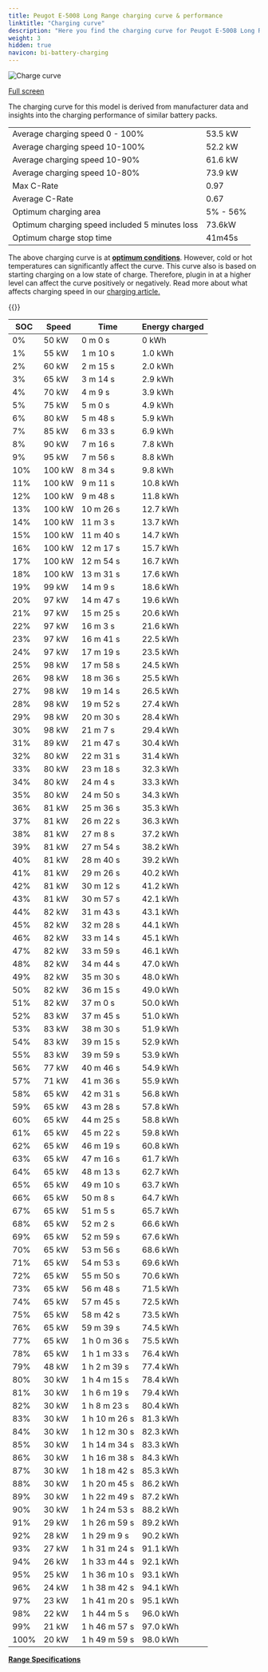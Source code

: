 ```yaml
---
title: Peugot E-5008 Long Range charging curve & performance
linktitle: "Charging curve"
description: "Here you find the charging curve for Peugot E-5008 Long Range."
weight: 3
hidden: true
navicon: bi-battery-charging
---
```

<!-- markdownlint-disable MD033 -->
<img src="/images/models/peugot/5008/e-5008_long_range/chargingcurve.svg" alt="Charge curve" class="img-fluid">

[Full screen](/images/models/peugot/5008/e-5008_long_range/chargingcurve.svg)


<div class="alert alert-primary" role="alert">
The charging curve for this model is derived from manufacturer data and insights into the charging performance of similar battery packs.
</div>
<table class="table table-striped border">
<tbody>
<tr>
<td>Average charging speed 0 - 100%</td><td>53.5 kW</td>
</tr>
<tr>
<td>Average charging speed 10-100%</td><td>52.2 kW</td>
</tr>
<tr>
<td>Average charging speed 10-90%</td><td>61.6 kW</td>
</tr>
<tr>
<td>Average charging speed 10-80%</td><td>73.9 kW</td>
</tr>
<tr>
<td>Max C-Rate</td><td>0.97</td>
</tr>
<tr>
<td>Average C-Rate</td><td>0.67</td>
</tr>
<tr>
<td>Optimum charging area</td><td>5% - 56%</td>
</tr>
<tr>
<td>Optimum charging speed included 5 minutes loss</td><td>73.6kW</td>
</tr>
<tr>
<td>Optimum charge stop time</td><td>41m45s</td>
</tr>
</tbody>
</table>


The above charging curve is at **[optimum conditions](../../../../../technology/battery/charging/#temperature)**. However, cold or hot temperatures can significantly affect the curve. This curve also is based on starting charging on a low state of charge. Therefore, plugin in at a higher level can affect the curve positively or negatively. Read more about what affects charging speed in our [charging article.](../../../../../technology/battery/charging/)


{{<evkxdisplayaddarticle />}}
<table class="table table-striped border">
<thead>
<tr><th>SOC</th><th>Speed</th><th>Time</th><th>Energy charged</th></tr>
</thead>
<tbody>
<tr>
<td>0%</td><td>50 kW</td><td> 0 m 0 s </td><td>0 kWh </td>
</tr>
<tr>
<td>1%</td><td>55 kW</td><td> 1 m 10 s </td><td>1.0 kWh </td>
</tr>
<tr>
<td>2%</td><td>60 kW</td><td> 2 m 15 s </td><td>2.0 kWh </td>
</tr>
<tr>
<td>3%</td><td>65 kW</td><td> 3 m 14 s </td><td>2.9 kWh </td>
</tr>
<tr>
<td>4%</td><td>70 kW</td><td> 4 m 9 s </td><td>3.9 kWh </td>
</tr>
<tr>
<td>5%</td><td>75 kW</td><td> 5 m 0 s </td><td>4.9 kWh </td>
</tr>
<tr>
<td>6%</td><td>80 kW</td><td> 5 m 48 s </td><td>5.9 kWh </td>
</tr>
<tr>
<td>7%</td><td>85 kW</td><td> 6 m 33 s </td><td>6.9 kWh </td>
</tr>
<tr>
<td>8%</td><td>90 kW</td><td> 7 m 16 s </td><td>7.8 kWh </td>
</tr>
<tr>
<td>9%</td><td>95 kW</td><td> 7 m 56 s </td><td>8.8 kWh </td>
</tr>
<tr>
<td>10%</td><td>100 kW</td><td> 8 m 34 s </td><td>9.8 kWh </td>
</tr>
<tr>
<td>11%</td><td>100 kW</td><td> 9 m 11 s </td><td>10.8 kWh </td>
</tr>
<tr>
<td>12%</td><td>100 kW</td><td> 9 m 48 s </td><td>11.8 kWh </td>
</tr>
<tr>
<td>13%</td><td>100 kW</td><td> 10 m 26 s </td><td>12.7 kWh </td>
</tr>
<tr>
<td>14%</td><td>100 kW</td><td> 11 m 3 s </td><td>13.7 kWh </td>
</tr>
<tr>
<td>15%</td><td>100 kW</td><td> 11 m 40 s </td><td>14.7 kWh </td>
</tr>
<tr>
<td>16%</td><td>100 kW</td><td> 12 m 17 s </td><td>15.7 kWh </td>
</tr>
<tr>
<td>17%</td><td>100 kW</td><td> 12 m 54 s </td><td>16.7 kWh </td>
</tr>
<tr>
<td>18%</td><td>100 kW</td><td> 13 m 31 s </td><td>17.6 kWh </td>
</tr>
<tr>
<td>19%</td><td>99 kW</td><td> 14 m 9 s </td><td>18.6 kWh </td>
</tr>
<tr>
<td>20%</td><td>97 kW</td><td> 14 m 47 s </td><td>19.6 kWh </td>
</tr>
<tr>
<td>21%</td><td>97 kW</td><td> 15 m 25 s </td><td>20.6 kWh </td>
</tr>
<tr>
<td>22%</td><td>97 kW</td><td> 16 m 3 s </td><td>21.6 kWh </td>
</tr>
<tr>
<td>23%</td><td>97 kW</td><td> 16 m 41 s </td><td>22.5 kWh </td>
</tr>
<tr>
<td>24%</td><td>97 kW</td><td> 17 m 19 s </td><td>23.5 kWh </td>
</tr>
<tr>
<td>25%</td><td>98 kW</td><td> 17 m 58 s </td><td>24.5 kWh </td>
</tr>
<tr>
<td>26%</td><td>98 kW</td><td> 18 m 36 s </td><td>25.5 kWh </td>
</tr>
<tr>
<td>27%</td><td>98 kW</td><td> 19 m 14 s </td><td>26.5 kWh </td>
</tr>
<tr>
<td>28%</td><td>98 kW</td><td> 19 m 52 s </td><td>27.4 kWh </td>
</tr>
<tr>
<td>29%</td><td>98 kW</td><td> 20 m 30 s </td><td>28.4 kWh </td>
</tr>
<tr>
<td>30%</td><td>98 kW</td><td> 21 m 7 s </td><td>29.4 kWh </td>
</tr>
<tr>
<td>31%</td><td>89 kW</td><td> 21 m 47 s </td><td>30.4 kWh </td>
</tr>
<tr>
<td>32%</td><td>80 kW</td><td> 22 m 31 s </td><td>31.4 kWh </td>
</tr>
<tr>
<td>33%</td><td>80 kW</td><td> 23 m 18 s </td><td>32.3 kWh </td>
</tr>
<tr>
<td>34%</td><td>80 kW</td><td> 24 m 4 s </td><td>33.3 kWh </td>
</tr>
<tr>
<td>35%</td><td>80 kW</td><td> 24 m 50 s </td><td>34.3 kWh </td>
</tr>
<tr>
<td>36%</td><td>81 kW</td><td> 25 m 36 s </td><td>35.3 kWh </td>
</tr>
<tr>
<td>37%</td><td>81 kW</td><td> 26 m 22 s </td><td>36.3 kWh </td>
</tr>
<tr>
<td>38%</td><td>81 kW</td><td> 27 m 8 s </td><td>37.2 kWh </td>
</tr>
<tr>
<td>39%</td><td>81 kW</td><td> 27 m 54 s </td><td>38.2 kWh </td>
</tr>
<tr>
<td>40%</td><td>81 kW</td><td> 28 m 40 s </td><td>39.2 kWh </td>
</tr>
<tr>
<td>41%</td><td>81 kW</td><td> 29 m 26 s </td><td>40.2 kWh </td>
</tr>
<tr>
<td>42%</td><td>81 kW</td><td> 30 m 12 s </td><td>41.2 kWh </td>
</tr>
<tr>
<td>43%</td><td>81 kW</td><td> 30 m 57 s </td><td>42.1 kWh </td>
</tr>
<tr>
<td>44%</td><td>82 kW</td><td> 31 m 43 s </td><td>43.1 kWh </td>
</tr>
<tr>
<td>45%</td><td>82 kW</td><td> 32 m 28 s </td><td>44.1 kWh </td>
</tr>
<tr>
<td>46%</td><td>82 kW</td><td> 33 m 14 s </td><td>45.1 kWh </td>
</tr>
<tr>
<td>47%</td><td>82 kW</td><td> 33 m 59 s </td><td>46.1 kWh </td>
</tr>
<tr>
<td>48%</td><td>82 kW</td><td> 34 m 44 s </td><td>47.0 kWh </td>
</tr>
<tr>
<td>49%</td><td>82 kW</td><td> 35 m 30 s </td><td>48.0 kWh </td>
</tr>
<tr>
<td>50%</td><td>82 kW</td><td> 36 m 15 s </td><td>49.0 kWh </td>
</tr>
<tr>
<td>51%</td><td>82 kW</td><td> 37 m 0 s </td><td>50.0 kWh </td>
</tr>
<tr>
<td>52%</td><td>83 kW</td><td> 37 m 45 s </td><td>51.0 kWh </td>
</tr>
<tr>
<td>53%</td><td>83 kW</td><td> 38 m 30 s </td><td>51.9 kWh </td>
</tr>
<tr>
<td>54%</td><td>83 kW</td><td> 39 m 15 s </td><td>52.9 kWh </td>
</tr>
<tr>
<td>55%</td><td>83 kW</td><td> 39 m 59 s </td><td>53.9 kWh </td>
</tr>
<tr>
<td>56%</td><td>77 kW</td><td> 40 m 46 s </td><td>54.9 kWh </td>
</tr>
<tr>
<td>57%</td><td>71 kW</td><td> 41 m 36 s </td><td>55.9 kWh </td>
</tr>
<tr>
<td>58%</td><td>65 kW</td><td> 42 m 31 s </td><td>56.8 kWh </td>
</tr>
<tr>
<td>59%</td><td>65 kW</td><td> 43 m 28 s </td><td>57.8 kWh </td>
</tr>
<tr>
<td>60%</td><td>65 kW</td><td> 44 m 25 s </td><td>58.8 kWh </td>
</tr>
<tr>
<td>61%</td><td>65 kW</td><td> 45 m 22 s </td><td>59.8 kWh </td>
</tr>
<tr>
<td>62%</td><td>65 kW</td><td> 46 m 19 s </td><td>60.8 kWh </td>
</tr>
<tr>
<td>63%</td><td>65 kW</td><td> 47 m 16 s </td><td>61.7 kWh </td>
</tr>
<tr>
<td>64%</td><td>65 kW</td><td> 48 m 13 s </td><td>62.7 kWh </td>
</tr>
<tr>
<td>65%</td><td>65 kW</td><td> 49 m 10 s </td><td>63.7 kWh </td>
</tr>
<tr>
<td>66%</td><td>65 kW</td><td> 50 m 8 s </td><td>64.7 kWh </td>
</tr>
<tr>
<td>67%</td><td>65 kW</td><td> 51 m 5 s </td><td>65.7 kWh </td>
</tr>
<tr>
<td>68%</td><td>65 kW</td><td> 52 m 2 s </td><td>66.6 kWh </td>
</tr>
<tr>
<td>69%</td><td>65 kW</td><td> 52 m 59 s </td><td>67.6 kWh </td>
</tr>
<tr>
<td>70%</td><td>65 kW</td><td> 53 m 56 s </td><td>68.6 kWh </td>
</tr>
<tr>
<td>71%</td><td>65 kW</td><td> 54 m 53 s </td><td>69.6 kWh </td>
</tr>
<tr>
<td>72%</td><td>65 kW</td><td> 55 m 50 s </td><td>70.6 kWh </td>
</tr>
<tr>
<td>73%</td><td>65 kW</td><td> 56 m 48 s </td><td>71.5 kWh </td>
</tr>
<tr>
<td>74%</td><td>65 kW</td><td> 57 m 45 s </td><td>72.5 kWh </td>
</tr>
<tr>
<td>75%</td><td>65 kW</td><td> 58 m 42 s </td><td>73.5 kWh </td>
</tr>
<tr>
<td>76%</td><td>65 kW</td><td> 59 m 39 s </td><td>74.5 kWh </td>
</tr>
<tr>
<td>77%</td><td>65 kW</td><td>1 h 0 m 36 s </td><td>75.5 kWh </td>
</tr>
<tr>
<td>78%</td><td>65 kW</td><td>1 h 1 m 33 s </td><td>76.4 kWh </td>
</tr>
<tr>
<td>79%</td><td>48 kW</td><td>1 h 2 m 39 s </td><td>77.4 kWh </td>
</tr>
<tr>
<td>80%</td><td>30 kW</td><td>1 h 4 m 15 s </td><td>78.4 kWh </td>
</tr>
<tr>
<td>81%</td><td>30 kW</td><td>1 h 6 m 19 s </td><td>79.4 kWh </td>
</tr>
<tr>
<td>82%</td><td>30 kW</td><td>1 h 8 m 23 s </td><td>80.4 kWh </td>
</tr>
<tr>
<td>83%</td><td>30 kW</td><td>1 h 10 m 26 s </td><td>81.3 kWh </td>
</tr>
<tr>
<td>84%</td><td>30 kW</td><td>1 h 12 m 30 s </td><td>82.3 kWh </td>
</tr>
<tr>
<td>85%</td><td>30 kW</td><td>1 h 14 m 34 s </td><td>83.3 kWh </td>
</tr>
<tr>
<td>86%</td><td>30 kW</td><td>1 h 16 m 38 s </td><td>84.3 kWh </td>
</tr>
<tr>
<td>87%</td><td>30 kW</td><td>1 h 18 m 42 s </td><td>85.3 kWh </td>
</tr>
<tr>
<td>88%</td><td>30 kW</td><td>1 h 20 m 45 s </td><td>86.2 kWh </td>
</tr>
<tr>
<td>89%</td><td>30 kW</td><td>1 h 22 m 49 s </td><td>87.2 kWh </td>
</tr>
<tr>
<td>90%</td><td>30 kW</td><td>1 h 24 m 53 s </td><td>88.2 kWh </td>
</tr>
<tr>
<td>91%</td><td>29 kW</td><td>1 h 26 m 59 s </td><td>89.2 kWh </td>
</tr>
<tr>
<td>92%</td><td>28 kW</td><td>1 h 29 m 9 s </td><td>90.2 kWh </td>
</tr>
<tr>
<td>93%</td><td>27 kW</td><td>1 h 31 m 24 s </td><td>91.1 kWh </td>
</tr>
<tr>
<td>94%</td><td>26 kW</td><td>1 h 33 m 44 s </td><td>92.1 kWh </td>
</tr>
<tr>
<td>95%</td><td>25 kW</td><td>1 h 36 m 10 s </td><td>93.1 kWh </td>
</tr>
<tr>
<td>96%</td><td>24 kW</td><td>1 h 38 m 42 s </td><td>94.1 kWh </td>
</tr>
<tr>
<td>97%</td><td>23 kW</td><td>1 h 41 m 20 s </td><td>95.1 kWh </td>
</tr>
<tr>
<td>98%</td><td>22 kW</td><td>1 h 44 m 5 s </td><td>96.0 kWh </td>
</tr>
<tr>
<td>99%</td><td>21 kW</td><td>1 h 46 m 57 s </td><td>97.0 kWh </td>
</tr>
<tr>
<td>100%</td><td>20 kW</td><td>1 h 49 m 59 s </td><td>98.0 kWh </td>
</tr>
</tbody>
</table>

<div class="mt-3 mb-3">
<a href="../rangeandconsumption/" class="text-decoration-none text-black">
<strong><i class="bi-arrow-left"></i> Range </strong>
</a>
<a href="../specifications/" class="text-decoration-none text-black float-end">
<strong>Specifications <i class="bi-arrow-right"></i></strong>
</a>
</div>
